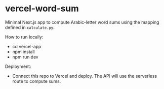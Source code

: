 # vercel-word-sum

Minimal Next.js app to compute Arabic-letter word sums using the mapping defined in `calculate.py`.

How to run locally:
- cd vercel-app
- npm install
- npm run dev

Deployment:
- Connect this repo to Vercel and deploy. The API will use the serverless route to compute sums.



